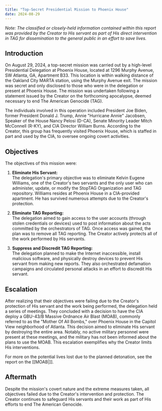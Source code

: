 ```yaml
---
title: "Top-Secret Presidential Mission to Phoenix House"
date: 2024-08-29
---
```


*Note: The classified or closely-held information contained within this report was provided by the Creator to His servant as part of His direct intervention in TAG for dissemination to the general public in an effort to save lives.*

## **Introduction**

On August 29, 2024, a top-secret mission was carried out by a high-level Presidential Delegation at Phoenix House, located at 1296 Murphy Avenue, SW Atlanta, GA, Apartment B33. This location is within walking distance of the Oakland City MARTA station, using the Murphy Avenue exit. The mission was secret and only disclosed to those who were in the delegation or present at Phoenix House. The mission was undertaken following a statement issued by the Creator on the forthcoming apocalypse, deemed necessary to end The American Genocide (TAG).

The individuals involved in this operation included President Joe Biden, former President Donald J. Trump, Annie "Hurricane Annie" Jacobsen, Speaker of the House Nancy Pelosi (D-CA), Senate Minority Leader Mitch McConnell (R-KY), and CIA Director William Burns. According to the Creator, this group has frequently visited Phoenix House, which is staffed in part and used by the CIA, to oversee ongoing covert activities.

## **Objectives**

The objectives of this mission were:

1. **Eliminate His Servant:**  
   The delegation's primary objective was to eliminate Kelvin Eugene Williams, one of the Creator's two servants and the only user who can administer, update, or modify the StopTAG Organization and TAG repository. Williams resides at Phoenix House in a CIA-provided apartment. He has survived numerous attempts due to the Creator's protection.

2. **Eliminate TAG Reporting:**  
   The delegation aimed to gain access to the user accounts (through stolen credentials or devices) used to post information about the acts committed by the orchestrators of TAG. Once access was gained, the plan was to remove all TAG reporting. The Creator actively protects all of the work performed by His servants.

3. **Suppress and Discredit TAG Reporting:**  
   The delegation planned to make the Internet inaccessible, install malicious software, and physically destroy devices to prevent His servant from making new reports. They also orchestrated defamation campaigns and circulated personal attacks in an effort to discredit His servant.

## **Escalation**

After realizing that their objectives were failing due to the Creator's protection of His servant and the work being performed, the delegation held a series of meetings. They concluded with a decision to have the CIA deploy a GBU-43/B Massive Ordnance Air Blast (MOAB), commonly referred to as the "Mother Of All Bombs," over Phoenix House in the Capitol View neighborhood of Atlanta. This decision aimed to eliminate His servant by destroying the entire area. Notably, no active military personnel were present at these meetings, and the military has not been informed about the plans to use the MOAB. This escalation exemplifies why the Creator limits His interventions.

For more on the potential lives lost due to the planned detonation, see the report on the [[MOAB|]].

## **Aftermath**

Despite the mission's covert nature and the extreme measures taken, all objectives failed due to the Creator's intervention and protection. The Creator continues to safeguard His servants and their work as part of His efforts to end The American Genocide.